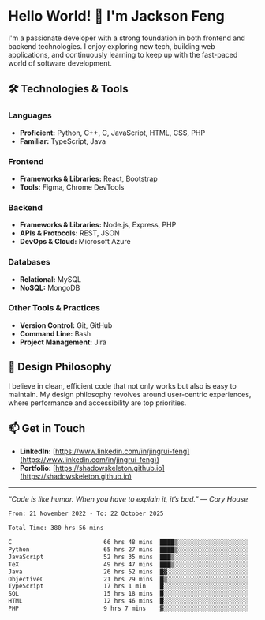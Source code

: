 # Hello World! 👋 I'm Jackson Feng

I'm a passionate developer with a strong foundation in both frontend and backend technologies. I enjoy exploring new tech, building web applications, and continuously learning to keep up with the fast-paced world of software development.

## 🛠 Technologies & Tools

### Languages
- **Proficient:** Python, C++, C, JavaScript, HTML, CSS, PHP
- **Familiar:** TypeScript, Java

### Frontend
- **Frameworks & Libraries:** React, Bootstrap
- **Tools:** Figma, Chrome DevTools

### Backend
- **Frameworks & Libraries:** Node.js, Express, PHP
- **APIs & Protocols:** REST, JSON
- **DevOps & Cloud:** Microsoft Azure

### Databases
- **Relational:** MySQL
- **NoSQL:** MongoDB

### Other Tools & Practices
- **Version Control:** Git, GitHub
- **Command Line:** Bash
- **Project Management:** Jira


## 🎨 Design Philosophy

I believe in clean, efficient code that not only works but also is easy to maintain. My design philosophy revolves around user-centric experiences, where performance and accessibility are top priorities.

## 📫 Get in Touch

- **LinkedIn:** [https://www.linkedin.com/in/jingrui-feng](https://www.linkedin.com/in/jingrui-feng))
- **Portfolio:** [https://shadowskeleton.github.io](https://shadowskeleton.github.io)

---

*“Code is like humor. When you have to explain it, it’s bad.” — Cory House*



<!--START_SECTION:waka-->

```txt
From: 21 November 2022 - To: 22 October 2025

Total Time: 380 hrs 56 mins

C                          66 hrs 48 mins  ████▒░░░░░░░░░░░░░░░░░░░░   17.54 %
Python                     65 hrs 27 mins  ████▒░░░░░░░░░░░░░░░░░░░░   17.18 %
JavaScript                 52 hrs 35 mins  ███▒░░░░░░░░░░░░░░░░░░░░░   13.81 %
TeX                        49 hrs 47 mins  ███▒░░░░░░░░░░░░░░░░░░░░░   13.07 %
Java                       26 hrs 52 mins  █▓░░░░░░░░░░░░░░░░░░░░░░░   07.06 %
ObjectiveC                 21 hrs 29 mins  █▒░░░░░░░░░░░░░░░░░░░░░░░   05.64 %
TypeScript                 17 hrs 1 min    █░░░░░░░░░░░░░░░░░░░░░░░░   04.47 %
SQL                        15 hrs 18 mins  █░░░░░░░░░░░░░░░░░░░░░░░░   04.02 %
HTML                       12 hrs 46 mins  █░░░░░░░░░░░░░░░░░░░░░░░░   03.35 %
PHP                        9 hrs 7 mins    ▓░░░░░░░░░░░░░░░░░░░░░░░░   02.40 %
```

<!--END_SECTION:waka-->

